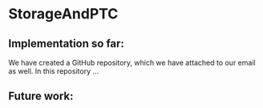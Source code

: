 # StorageAndPTC
## Implementation so far:
We have created a GitHub repository, which we have attached to our email as well. In this repository ...
## Future work:
